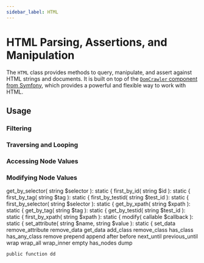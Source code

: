 ```yaml
---
sidebar_label: HTML
---
```


# HTML Parsing, Assertions, and Manipulation

The `HTML` class provides methods to query, manipulate, and assert against HTML
strings and documents. It is built on top of the [`DomCrawler` component from
Symfony](https://symfony.com/doc/current/components/dom_crawler.html), which
provides a powerful and flexible way to work with HTML.

## Usage

### Filtering

### Traversing and Looping

### Accessing Node Values

### Modifying Node Values



get_by_selector( string $selector ): static {
first_by_id( string $id ): static {
first_by_tag( string $tag ): static {
first_by_testid( string $test_id ): static {
first_by_selector( string $selector ): static {
get_by_xpath( string $xpath ): static {
get_by_tag( string $tag ): static {
get_by_testid( string $test_id ): static {
first_by_xpath( string $xpath ): static {
modify( callable $callback ): static {
set_attribute( string $name, string $value ): static {
  set_data
remove_attribute
remove_data
get_data
add_class
remove_class
has_class
has_any_class
remove
prepend
append
after
before
next_until
previous_until
wrap
wrap_all
wrap_inner
empty
has_nodes
dump

	public function dd